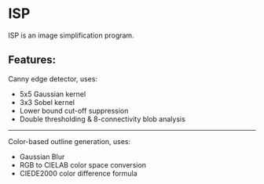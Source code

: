 # ISP
ISP is an image simplification program.

## Features:
Canny edge detector, uses:
- 5x5 Gaussian kernel
- 3x3 Sobel kernel
- Lower bound cut-off suppression
- Double thresholding & 8-connectivity blob analysis
---
Color-based outline generation, uses:
- Gaussian Blur
- RGB to CIELAB color space conversion
- CIEDE2000 color difference formula




